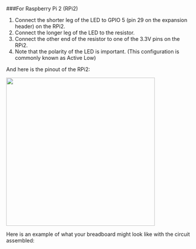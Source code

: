 ###For Raspberry Pi 2 (RPi2)

1. Connect the shorter leg of the LED to GPIO 5 (pin 29 on the expansion header) on the RPi2.
2. Connect the longer leg of the LED to the resistor.
3. Connect the other end of the resistor to one of the 3.3V pins on the RPi2.
4. Note that the polarity of the LED is important. (This configuration is commonly known as Active Low)

And here is the pinout of the RPi2:

<img src="{{site.baseurl}}/images/PinMappings/RP2_Pinout.png" height="400">

Here is an example of what your breadboard might look like with the circuit assembled:

